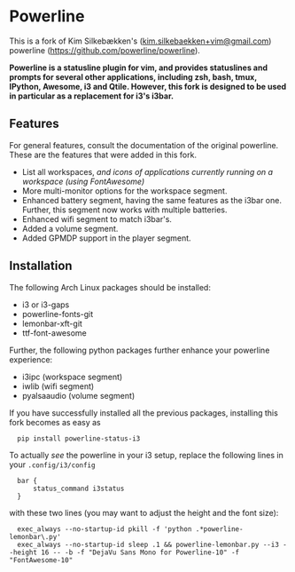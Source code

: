 Powerline
=========

This is a fork of Kim Silkebækken's (kim.silkebaekken+vim@gmail.com) powerline
(https://github.com/powerline/powerline).

**Powerline is a statusline plugin for vim, and provides statuslines and
prompts for several other applications, including zsh, bash, tmux, IPython,
Awesome, i3 and Qtile. However, this fork is designed to be used in particular
as a replacement for i3's i3bar.**

Features
--------

For general features, consult the documentation of the original powerline. These are
the features that were added in this fork.

* List all workspaces, _and icons of applications currently running on a workspace (using FontAwesome)_
* More multi-monitor options for the workspace segment.
* Enhanced battery segment, having the same features as the i3bar one. Further, this segment
  now works with multiple batteries.
* Enhanced wifi segment to match i3bar's.
* Added a volume segment.
* Added GPMDP support in the player segment.

Installation
------------

The following Arch Linux packages should be installed:

* i3 or i3-gaps
* powerline-fonts-git
* lemonbar-xft-git
* ttf-font-awesome

Further, the following python packages further enhance your powerline experience:

* i3ipc (workspace segment)
* iwlib (wifi segment)
* pyalsaaudio (volume segment)

If you have successfully installed all the previous packages, installing this fork becomes as easy
as

      pip install powerline-status-i3

To actually _see_ the powerline in your i3 setup, replace the following lines in your `.config/i3/config`

      bar {
          status_command i3status
      }

with these two lines (you may want to adjust the height and the font size):

      exec_always --no-startup-id pkill -f 'python .*powerline-lemonbar\.py'
      exec_always --no-startup-id sleep .1 && powerline-lemonbar.py --i3 --height 16 -- -b -f "DejaVu Sans Mono for Powerline-10" -f "FontAwesome-10"

